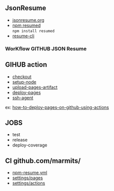 ## JsonResume
- [jsonresume.org](https://jsonresume.org)
- [npm resumed](https://www.npmjs.com/package/resumed)  
 `npm install resumed`
- [resume-cli](https://www.npmjs.com/package/resume-cli)  

### WorKflow GITHUB JSON Resume

## GIHUB action

- [checkout](https://github.com/actions/checkout)
- [setup-node](https://github.com/actions/setup-node)
- [upload-pages-artifact](https://github.com/actions/upload-pages-artifact)  
- [deploy-pages](https://github.com/actions/deploy-pages)
- [ssh-agent](https://github.com/webfactory/ssh-agent)

ex: [how-to-deploy-pages-on-github-using-actions](https://medium.com/@mpaternostro/how-to-deploy-pages-on-github-using-actions-a9281d03b345)

## JOBS
- test
- release
- deploy-coverage

## CI github.com/marmits/
- [npm-resume.yml](https://github.com/marmits/marmits.github.io/blob/main/.github/workflows/npm-resume.yml)
- [settings/pages](https://github.com/marmits/marmits.github.io/settings/pages)
- [settings/actions](https://github.com/marmits/marmits.github.io/settings/actions)